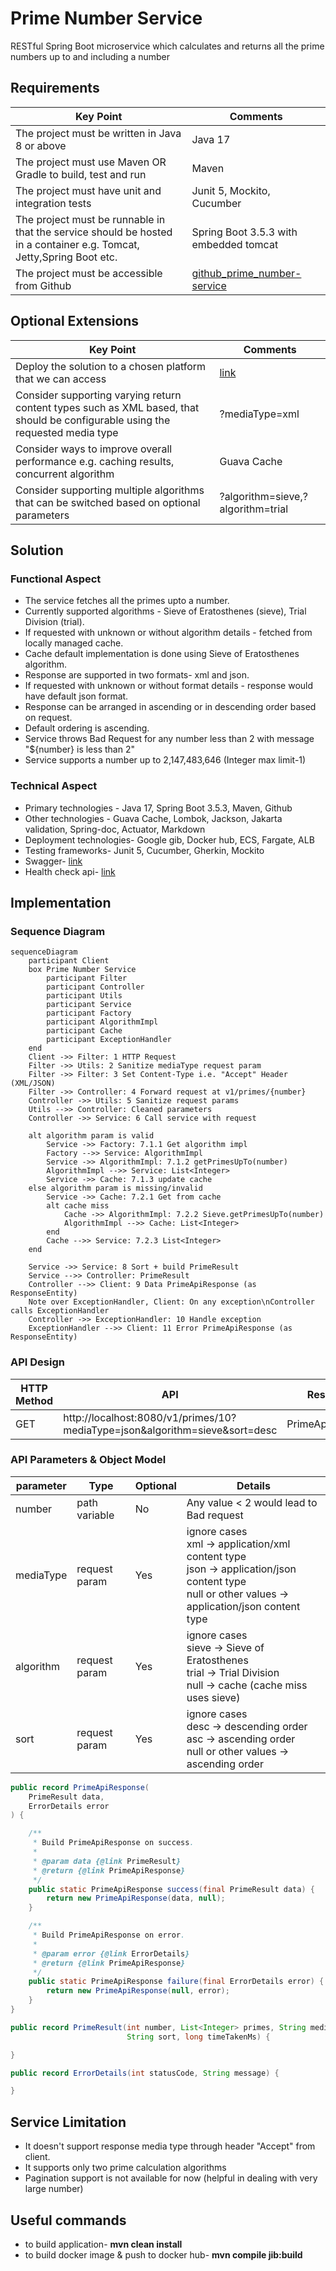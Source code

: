 # Prime Number Service

RESTful Spring Boot microservice which calculates and returns all the prime numbers up to and
including a number

## Requirements

| Key Point                                                                                                            | Comments                                                                                   |
|----------------------------------------------------------------------------------------------------------------------|--------------------------------------------------------------------------------------------|
| The project must be written in Java 8 or above                                                                       | Java 17                                                                                    |
| The project must use Maven OR Gradle to build, test and run                                                          | Maven                                                                                      |
| The project must have unit and integration tests                                                                     | Junit 5, Mockito, Cucumber                                                                 |
| The project must be runnable in that the service should be hosted in a container e.g. Tomcat, Jetty,Spring Boot etc. | Spring Boot 3.5.3 with embedded tomcat                                                     |
| The project must be accessible from Github                                                                           | [github_prime_number-service](https://github.com/latenightcoder1/prime-number-service.git) |

## Optional Extensions

| Key Point                                                                                                                      | Comments                                                                                                                |
|--------------------------------------------------------------------------------------------------------------------------------|-------------------------------------------------------------------------------------------------------------------------|
| Deploy the solution to a chosen platform that we can access                                                                    | [link](http://prime-alb-1829416646.eu-north-1.elb.amazonaws.com/v1/primes/1000?mediaType=xml&sort=desc&algorithm=sieve) |
| Consider supporting varying return content types such as XML based, that should be configurable using the requested media type | ?mediaType=xml                                                                                                          |
| Consider ways to improve overall performance e.g. caching results, concurrent algorithm                                        | Guava Cache                                                                                                             |
| Consider supporting multiple algorithms that can be switched based on optional parameters                                      | ?algorithm=sieve,?algorithm=trial                                                                                       |

## Solution

### Functional Aspect

- The service fetches all the primes upto a number.
- Currently supported algorithms - Sieve of Eratosthenes (sieve), Trial Division (trial).
- If requested with unknown or without algorithm details - fetched from locally managed cache.
- Cache default implementation is done using Sieve of Eratosthenes algorithm.
- Response are supported in two formats- xml and json.
- If requested with unknown or without format details - response would have default json format.
- Response can be arranged in ascending or in descending order based on request.
- Default ordering is ascending.
- Service throws Bad Request for any number less than 2 with message "${number} is less than 2"
- Service supports a number up to 2,147,483,646 (Integer max limit-1)

### Technical Aspect

- Primary technologies - Java 17, Spring Boot 3.5.3, Maven, Github
- Other technologies - Guava Cache, Lombok, Jackson, Jakarta validation, Spring-doc, Actuator,
  Markdown
- Deployment technologies- Google gib, Docker hub, ECS, Fargate, ALB
- Testing frameworks- Junit 5, Cucumber, Gherkin, Mockito
- Swagger- [link](http://prime-alb-1829416646.eu-north-1.elb.amazonaws.com/swagger-ui/index.html)
- Health check api- [link](http://prime-alb-1829416646.eu-north-1.elb.amazonaws.com/actuator/health)

## Implementation

### Sequence Diagram

```mermaid
sequenceDiagram
    participant Client
    box Prime Number Service
        participant Filter
        participant Controller
        participant Utils
        participant Service
        participant Factory
        participant AlgorithmImpl
        participant Cache
        participant ExceptionHandler
    end
    Client ->> Filter: 1 HTTP Request
    Filter ->> Utils: 2 Sanitize mediaType request param
    Filter ->> Filter: 3 Set Content-Type i.e. "Accept" Header (XML/JSON)
    Filter ->> Controller: 4 Forward request at v1/primes/{number}
    Controller ->> Utils: 5 Sanitize request params
    Utils -->> Controller: Cleaned parameters
    Controller ->> Service: 6 Call service with request

    alt algorithm param is valid
        Service ->> Factory: 7.1.1 Get algorithm impl
        Factory -->> Service: AlgorithmImpl
        Service ->> AlgorithmImpl: 7.1.2 getPrimesUpTo(number)
        AlgorithmImpl -->> Service: List<Integer>
        Service ->> Cache: 7.1.3 update cache
    else algorithm param is missing/invalid
        Service ->> Cache: 7.2.1 Get from cache
        alt cache miss
            Cache ->> AlgorithmImpl: 7.2.2 Sieve.getPrimesUpTo(number)
            AlgorithmImpl -->> Cache: List<Integer>
        end
        Cache -->> Service: 7.2.3 List<Integer>
    end

    Service ->> Service: 8 Sort + build PrimeResult
    Service -->> Controller: PrimeResult
    Controller -->> Client: 9 Data PrimeApiResponse (as ResponseEntity)
    Note over ExceptionHandler, Client: On any exception\nController calls ExceptionHandler
    Controller ->> ExceptionHandler: 10 Handle exception
    ExceptionHandler -->> Client: 11 Error PrimeApiResponse (as ResponseEntity)
```

### API Design

| HTTP Method | API                                                                         | Response         |
|-------------|-----------------------------------------------------------------------------|------------------|
| GET         | http://localhost:8080/v1/primes/10?mediaType=json&algorithm=sieve&sort=desc | PrimeApiResponse |

### API Parameters & Object Model

| parameter | Type          | Optional | Details                                                                                                                                                  |
|-----------|---------------|----------|----------------------------------------------------------------------------------------------------------------------------------------------------------|
| number    | path variable | No       | Any value < 2 would lead to Bad request                                                                                                                  |
| mediaType | request param | Yes      | ignore cases<br> xml -> application/xml content type<br> json -> application/json content type<br> null or other values -> application/json content type |
| algorithm | request param | Yes      | ignore cases<br> sieve -> Sieve of Eratosthenes<br> trial -> Trial Division<br> null -> cache (cache miss uses sieve)                                    |
| sort      | request param | Yes      | ignore cases<br> desc -> descending order<br> asc -> ascending order<br> null or other values ->  ascending order                                        |

```java
public record PrimeApiResponse(
    PrimeResult data,
    ErrorDetails error
) {

    /**
     * Build PrimeApiResponse on success.
     *
     * @param data {@link PrimeResult}
     * @return {@link PrimeApiResponse}
     */
    public static PrimeApiResponse success(final PrimeResult data) {
        return new PrimeApiResponse(data, null);
    }

    /**
     * Build PrimeApiResponse on error.
     *
     * @param error {@link ErrorDetails}
     * @return {@link PrimeApiResponse}
     */
    public static PrimeApiResponse failure(final ErrorDetails error) {
        return new PrimeApiResponse(null, error);
    }
}

public record PrimeResult(int number, List<Integer> primes, String mediaType, String algorithm,
                          String sort, long timeTakenMs) {

}

public record ErrorDetails(int statusCode, String message) {

}
```

## Service Limitation

- It doesn't support response media type through header "Accept" from client.
- It supports only two prime calculation algorithms
- Pagination support is not available for now (helpful in dealing with very large number)

## Useful commands

- to build application- <b>mvn clean install</b>
- to build docker image & push to docker hub- <b>mvn compile jib:build</b>